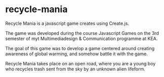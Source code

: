 # recycle-mania

Recycle Mania is a javascript game creates using Create.js.

The game was developed during the course Javascript Games on the 3rd semester of myt Multimediadesign & Communication programme at KEA.

The goal of this game was to develop a game centered around creating awareness of global warming, and somehow battle it with the game.

Recycle Mania takes place on an open road, where you are a young boy who recycles trash sent from the sky by an unknown alien lifeform.
